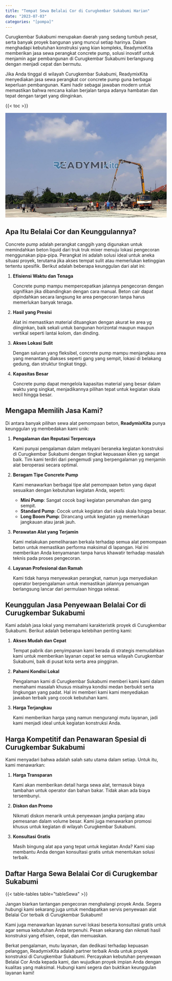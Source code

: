 ```yaml
---
title: "Tempat Sewa Belalai Cor di Curugkembar Sukabumi Harian"
date: "2023-07-03"
categories: "[pompa]"
---
```


Curugkembar Sukabumi merupakan daerah yang sedang tumbuh pesat, serta banyak proyek bangunan yang muncul setiap harinya. Dalam menghadapi kebutuhan konstruksi yang kian kompleks, ReadymixKita memberikan jasa sewa perangkat concrete pump, solusi inovatif untuk menjamin agar pembangunan di Curugkembar Sukabumi berlangsung dengan menjadi cepat dan bermutu.

Jika Anda tinggal di wilayah Curugkembar Sukabumi, ReadymixKita menyediakan jasa sewa perangkat cor concrete pump guna berbagai keperluan pembangunan. Kami hadir sebagai jawaban modern untuk memastikan bahwa rencana kalian berjalan tanpa adanya hambatan dan tepat dengan target yang diinginkan.

{{< toc >}}

![Tempat Sewa Belalai Cor di Curugkembar Sukabumi Harian](/images/pompa/sewa-pompa-08.jpg)

## Apa Itu Belalai Cor dan Keunggulannya?

Concrete pump adalah perangkat canggih yang digunakan untuk memindahkan beton liquid dari truk truk mixer menuju lokasi pengecoran menggunakan pipa-pipa. Perangkat ini adalah solusi ideal untuk aneka situasi proyek, terutama jika akses tempat sulit atau memerlukan ketinggian tertentu spesifik. Berikut adalah beberapa keunggulan dari alat ini:

1. **Efisiensi Waktu dan Tenaga**

   Concrete pump mampu mempercepatkan jalannya pengecoran dengan signifikan jika dibandingkan dengan cara manual. Beton cair dapat dipindahkan secara langsung ke area pengecoran tanpa harus memerlukan banyak tenaga.

2. **Hasil yang Presisi**

   Alat ini memastikan material dituangkan dengan akurat ke area yg diinginkan, baik sekali untuk bangunan horizontal maupun maupun vertikal seperti lantai kolom, dan dinding.

3. **Akses Lokasi Sulit**

   Dengan saluran yang fleksibel, concrete pump mampu menjangkau area yang menantang diakses seperti gang yang sempit, lokasi di belakang gedung, dan struktur tingkat tinggi.

4. **Kapasitas Besar**

   Concrete pump dapat mengelola kapasitas material yang besar dalam waktu yang singkat, menjadikannya pilihan tepat untuk kegiatan skala kecil hingga besar.

## Mengapa Memilih Jasa Kami?

Di antara banyak pilihan sewa alat pemompaan beton, **ReadymixKita** punya keunggulan yg membedakan kami unik:

1. **Pengalaman dan Reputasi Terpercaya**

   Kami punyai pengalaman dalam melayani beraneka kegiatan konstruksi di Curugkembar Sukabumi dengan tingkat kepuasaan klien yg sangat baik. Tim kami terdiri dari pengemudi yang berpengalaman yg menjamin alat beroperasi secara optimal.

2. **Beragam Tipe Concrete Pump**

   Kami menawarkan berbagai tipe alat pemompaan beton yang dapat sesuaikan dengan kebutuhan kegiatan Anda, seperti:
   - **Mini Pump**: Sangat cocok bagi kegiatan perumahan dan gang sempit.
   - **Standard Pump**: Cocok untuk kegiatan dari skala skala hingga besar.
   - **Long Boom Pump**: Dirancang untuk kegiatan yg memerlukan jangkauan atau jarak jauh.

3. **Perawatan Alat yang Terjamin**

   Kami melakukan pemeliharaan berkala terhadap semua alat pemompaan beton untuk memastikan performa maksimal di lapangan. Hal ini memberikan Anda kenyamanan tanpa harus khawatir terhadap masalah teknis pada proses pengecoran.

4. **Layanan Profesional dan Ramah**

   Kami tidak hanya menyewakan perangkat, namun juga menyediakan operator berpengalaman untuk memastikan jalannya penuangan berlangsung lancar dari permulaan hingga selesai.

## Keunggulan Jasa Penyewaan Belalai Cor di Curugkembar Sukabumi

Kami adalah jasa lokal yang memahami karakteristik proyek di Curugkembar Sukabumi. Berikut adalah beberapa kelebihan penting kami:

1. **Akses Mudah dan Cepat**

   Tempat pabrik dan penyimpanan kami berada di strategis memudahkan kami untuk memberikan layanan cepat ke semua wilayah Curugkembar Sukabumi, baik di pusat kota serta area pinggiran.

2. **Pahami Kondisi Lokal**

   Pengalaman kami di Curugkembar Sukabumi memberi kami kami dalam memahami masalah khusus misalnya kondisi medan berbukit serta lingkungan yang padat. Hal ini memberi kami kami menyediakan jawaban terbaik yang cocok kebutuhan kami.

3. **Harga Terjangkau**

   Kami memberikan harga yang namun mengurangi mutu layanan, jadi kami menjadi ideal untuk kegiatan konstruksi Anda.

## Harga Kompetitif dan Penawaran Spesial di Curugkembar Sukabumi

Kami menyadari bahwa adalah salah satu utama dalam setiap. Untuk itu, kami menawarkan:

1. **Harga Transparan**

   Kami akan memberikan detail harga sewa alat, termasuk biaya tambahan untuk operator dan bahan bakar. Tidak akan ada biaya tersembunyi.

2. **Diskon dan Promo**

   Nikmati diskon menarik untuk penyewaan jangka panjang atau pemesanan dalam volume besar. Kami juga menawarkan promosi khusus untuk kegiatan di wilayah Curugkembar Sukabumi.

3. **Konsultasi Gratis**

   Masih bingung alat apa yang tepat untuk kegiatan Anda? Kami siap membantu Anda dengan konsultasi gratis untuk menentukan solusi terbaik.

## Daftar Harga Sewa Belalai Cor di Curugkembar Sukabumi

{{< table-tables table="tableSewa" >}}

Jangan biarkan tantangan pengecoran menghalangi proyek Anda. Segera hubungi kami sekarang juga untuk mendapatkan servis penyewaan alat Belalai Cor terbaik di Curugkembar Sukabumi!

Kami juga menawarkan layanan survei lokasi beserta konsultasi gratis untuk agar semua kebutuhan Anda terpenuhi. Pesan sekarang dan nikmati hasil konstruksi yang efisien, cepat, dan memuaskan.

Berkat pengalaman, mutu layanan, dan dedikasi terhadap kepuasan pelanggan, ReadymixKita adalah partner terbaik Anda untuk proyek konstruksi di Curugkembar Sukabumi. Percayakan kebutuhan penyewaan Belalai Cor Anda kepada kami, dan wujudkan proyek impian Anda dengan kualitas yang maksimal. Hubungi kami segera dan buktikan keunggulan layanan kami!